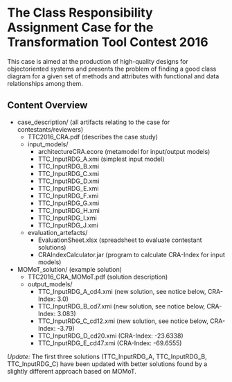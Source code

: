 # The Class Responsibility Assignment Case for the Transformation Tool Contest 2016
This case is aimed at the production of high-quality designs for objectoriented systems and presents the problem of finding a good class diagram for a given set of methods and attributes with functional and data relationships among them.

## Content Overview
* case_description/ (all artifacts relating to the case for contestants/reviewers)
  * TTC2016_CRA.pdf (describes the case study)
  * input_models/
    * architectureCRA.ecore (metamodel for input/output models)
    * TTC_InputRDG_A.xmi (simplest input model)
    * TTC_InputRDG_B.xmi 
    * TTC_InputRDG_C.xmi
    * TTC_InputRDG_D.xmi 
    * TTC_InputRDG_E.xmi 
    * TTC_InputRDG_F.xmi
    * TTC_InputRDG_G.xmi
    * TTC_InputRDG_H.xmi
    * TTC_InputRDG_I.xmi
    * TTC_InputRDG_J.xmi	
  * evaluation_artefacts/ 
    * EvaluationSheet.xlsx (spreadsheet to evaluate contestant solutions)
    * CRAIndexCalculator.jar (program to calculate CRA-Index for input models)
* MOMoT_solution/ (example solution)
  * TTC2016_CRA_MOMoT.pdf (solution description)
  * output_models/
    * TTC_InputRDG_A_cd4.xmi (new solution, see notice below, CRA-Index: 3.0)
    * TTC_InputRDG_B_cd7.xmi (new solution, see notice below, CRA-Index: 3.083)
    * TTC_InputRDG_C_cd12.xmi (new solution, see notice below, CRA-Index: -3.79)
    * TTC_InputRDG_D_cd20.xmi (CRA-Index: -23.6338)
    * TTC_InputRDG_E_cd47.xmi (CRA-Index: -69.6555)
  
*Update:* The first three solutions (TTC_InputRDG_A, TTC_InputRDG_B, TTC_InputRDG_C) have been updated with better solutions found by a slightly different approach based on MOMoT.
